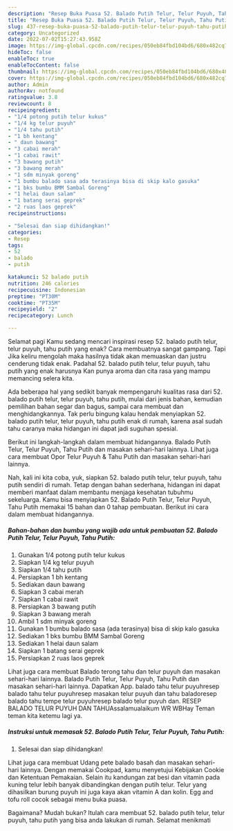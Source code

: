 ```yaml
---
description: "Resep Buka Puasa 52. Balado Putih Telur, Telur Puyuh, Tahu Putih Anti Gagal"
title: "Resep Buka Puasa 52. Balado Putih Telur, Telur Puyuh, Tahu Putih Anti Gagal"
slug: 437-resep-buka-puasa-52-balado-putih-telur-telur-puyuh-tahu-putih-anti-gagal
category: Uncategorized
date: 2022-07-02T15:27:43.958Z
image: https://img-global.cpcdn.com/recipes/050eb84fbd104bd6/680x482cq70/52-balado-putih-telur-telur-puyuh-tahu-putih-foto-resep-utama.jpg
hideToc: false
enableToc: true
enableTocContent: false
thumbnail: https://img-global.cpcdn.com/recipes/050eb84fbd104bd6/680x482cq70/52-balado-putih-telur-telur-puyuh-tahu-putih-foto-resep-utama.jpg
cover: https://img-global.cpcdn.com/recipes/050eb84fbd104bd6/680x482cq70/52-balado-putih-telur-telur-puyuh-tahu-putih-foto-resep-utama.jpg
author: Admin
authorAv: notfound
ratingvalue: 3.8
reviewcount: 8
recipeingredient:
- "1/4 potong putih telur kukus"
- "1/4 kg telur puyuh"
- "1/4 tahu putih"
- "1 bh kentang"
- " daun bawang"
- "3 cabai merah"
- "1 cabai rawit"
- "3 bawang putih"
- "3 bawang merah"
- "1 sdm minyak goreng"
- "1 bumbu balado sasa ada terasinya bisa di skip kalo gasuka"
- "1 bks bumbu BMM Sambal Goreng"
- "1 helai daun salam"
- "1 batang serai geprek"
- "2 ruas laos geprek"
recipeinstructions:

- "Selesai dan siap dihidangkan!"
categories:
- Resep
tags:
- 52
- balado
- putih

katakunci: 52 balado putih 
nutrition: 246 calories
recipecuisine: Indonesian
preptime: "PT30M"
cooktime: "PT35M"
recipeyield: "2"
recipecategory: Lunch

---
```



Selamat pagi Kamu sedang mencari inspirasi resep 52. balado putih telur, telur puyuh, tahu putih yang enak? Cara membuatnya sangat gampang. Tapi Jika keliru mengolah maka hasilnya tidak akan memuaskan dan justru cenderung tidak enak. Padahal 52. balado putih telur, telur puyuh, tahu putih yang enak harusnya Kan punya aroma dan cita rasa yang mampu memancing selera kita.


Ada beberapa hal yang sedikit banyak mempengaruhi kualitas rasa dari 52. balado putih telur, telur puyuh, tahu putih, mulai dari jenis bahan, kemudian pemilihan bahan segar dan bagus, sampai cara membuat dan menghidangkannya. Tak perlu bingung kalau hendak menyiapkan 52. balado putih telur, telur puyuh, tahu putih enak di rumah, karena asal sudah tahu caranya maka hidangan ini dapat jadi suguhan spesial.

Berikut ini langkah-langkah dalam membuat hidangannya. Balado Putih Telur, Telur Puyuh, Tahu Putih dan masakan sehari-hari lainnya. Lihat juga cara membuat Opor Telur Puyuh &amp; Tahu Putih dan masakan sehari-hari lainnya.


Nah, kali ini kita coba, yuk, siapkan 52. balado putih telur, telur puyuh, tahu putih sendiri di rumah. Tetap dengan bahan sederhana, hidangan ini dapat memberi manfaat dalam membantu menjaga kesehatan tubuhmu sekeluarga. Kamu bisa menyiapkan 52. Balado Putih Telur, Telur Puyuh, Tahu Putih memakai 15 bahan dan 0 tahap pembuatan. Berikut ini cara dalam membuat hidangannya.

<!--inarticleads1-->

##### Bahan-bahan dan bumbu yang wajib ada untuk pembuatan 52. Balado Putih Telur, Telur Puyuh, Tahu Putih:

1. Gunakan 1/4 potong putih telur kukus
1. Siapkan 1/4 kg telur puyuh
1. Siapkan 1/4 tahu putih
1. Persiapkan 1 bh kentang
1. Sediakan  daun bawang
1. Siapkan 3 cabai merah
1. Siapkan 1 cabai rawit
1. Persiapkan 3 bawang putih
1. Siapkan 3 bawang merah
1. Ambil 1 sdm minyak goreng
1. Gunakan 1 bumbu balado sasa (ada terasinya) bisa di skip kalo gasuka
1. Sediakan 1 bks bumbu BMM Sambal Goreng
1. Sediakan 1 helai daun salam
1. Siapkan 1 batang serai geprek
1. Persiapkan 2 ruas laos geprek


Lihat juga cara membuat Balado terong tahu dan telur puyuh dan masakan sehari-hari lainnya. Balado Putih Telur, Telur Puyuh, Tahu Putih dan masakan sehari-hari lainnya. Dapatkan App. balado tahu telur puyuhresep balado tahu telur puyuhresep masakan telur puyuh dan tahu baladoresep balado tahu tempe telur puyuhresep balado telur puyuh dan. RESEP BALADO TELUR PUYUH DAN TAHUAssalamualaikum WR WBHay Teman teman kita ketemu lagi ya. 

<!--inarticleads2-->

##### Instruksi untuk memasak 52. Balado Putih Telur, Telur Puyuh, Tahu Putih:


1. Selesai dan siap dihidangkan!

Lihat juga cara membuat Udang pete balado basah dan masakan sehari-hari lainnya. Dengan memakai Cookpad, kamu menyetujui Kebijakan Cookie dan Ketentuan Pemakaian. Selain itu kandungan zat besi dan vitamin pada kuning telur lebih banyak dibandingkan dengan putih telur. Telur yang dihasilkan burung puyuh ini juga kaya akan vitamin A dan kolin. Egg and tofu roll cocok sebagai menu buka puasa. 

Bagaimana? Mudah bukan? Itulah cara membuat 52. balado putih telur, telur puyuh, tahu putih yang bisa anda lakukan di rumah. Selamat menikmati
